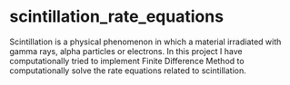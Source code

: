 # scintillation_rate_equations
Scintillation is a physical phenomenon in which a material irradiated with gamma rays, alpha particles or electrons. In this project I have computationally tried to implement Finite Difference Method to computationally solve the rate equations related to scintillation.
